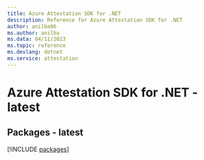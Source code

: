 ```yaml
---
title: Azure Attestation SDK for .NET
description: Reference for Azure Attestation SDK for .NET
author: anilba06
ms.author: anilba
ms.data: 04/11/2023
ms.topic: reference
ms.devlang: dotnet
ms.service: attestation
---
```

# Azure Attestation SDK for .NET - latest
## Packages - latest
[!INCLUDE [packages](attestation-index.md)]